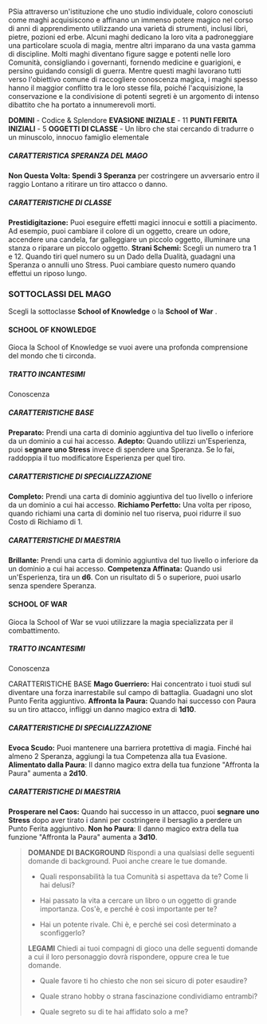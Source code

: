 PSia attraverso un'istituzione che uno studio individuale, coloro conosciuti come maghi acquisiscono e affinano un immenso potere magico nel corso di anni di apprendimento utilizzando una varietà di strumenti, inclusi libri, pietre, pozioni ed erbe. Alcuni maghi dedicano la loro vita a padroneggiare una particolare scuola di magia, mentre altri imparano da una vasta gamma di discipline. Molti maghi diventano figure sagge e potenti nelle loro Comunità, consigliando i governanti, fornendo medicine e guarigioni, e persino guidando consigli di guerra. Mentre questi maghi lavorano tutti verso l'obiettivo comune di raccogliere conoscenza magica, i maghi spesso hanno il maggior conflitto tra le loro stesse fila, poiché l'acquisizione, la conservazione e la condivisione di potenti segreti è un argomento di intenso dibattito che ha portato a innumerevoli morti.

**DOMINI** - Codice & Splendore
**EVASIONE INIZIALE** - 11
**PUNTI FERITA INIZIALI** - 5
**OGGETTI DI CLASSE** - Un libro che stai cercando di tradurre o un minuscolo, innocuo famiglio elementale

##### CARATTERISTICA SPERANZA DEL MAGO
**Non Questa Volta:** **Spendi 3 Speranza** per costringere un avversario entro il raggio Lontano a ritirare un tiro attacco o danno.

##### CARATTERISTICHE DI CLASSE
**Prestidigitazione:** Puoi eseguire effetti magici innocui e sottili a piacimento. Ad esempio, puoi cambiare il colore di un oggetto, creare un odore, accendere una candela, far galleggiare un piccolo oggetto, illuminare una stanza o riparare un piccolo oggetto.
**Strani Schemi:** Scegli un numero tra 1 e 12. Quando tiri quel numero su un Dado della Dualità, guadagni una Speranza o annulli uno Stress. Puoi cambiare questo numero quando effettui un riposo lungo.

### SOTTOCLASSI DEL MAGO
Scegli la sottoclasse **School of Knowledge** o la **School of War** .

#### SCHOOL OF KNOWLEDGE
Gioca la School of Knowledge se vuoi avere una profonda comprensione del mondo che ti circonda.

##### TRATTO INCANTESIMI
Conoscenza

##### CARATTERISTICHE BASE
**Preparato:** Prendi una carta di dominio aggiuntiva del tuo livello o inferiore da un dominio a cui hai accesso.
**Adepto:** Quando utilizzi un'Esperienza, puoi **segnare uno Stress** invece di spendere una Speranza. Se lo fai, raddoppia il tuo modificatore Esperienza per quel tiro.

##### CARATTERISTICHE DI SPECIALIZZAZIONE
**Completo:** Prendi una carta di dominio aggiuntiva del tuo livello o inferiore da un dominio a cui hai accesso.
**Richiamo Perfetto:** Una volta per riposo, quando richiami una carta di dominio nel tuo riserva, puoi ridurre il suo Costo di Richiamo di 1.

##### CARATTERISTICHE DI MAESTRIA
**Brillante:** Prendi una carta di dominio aggiuntiva del tuo livello o inferiore da un dominio a cui hai accesso.
**Competenza Affinata:** Quando usi un'Esperienza, tira un **d6**. Con un risultato di 5 o superiore, puoi usarlo senza spendere Speranza.

#### SCHOOL OF WAR
Gioca la School of War se vuoi utilizzare la magia specializzata per il combattimento.

##### TRATTO INCANTESIMI
Conoscenza

CARATTERISTICHE BASE
**Mago Guerriero:** Hai concentrato i tuoi studi sul diventare una forza inarrestabile sul campo di battaglia. Guadagni uno slot Punto Ferita aggiuntivo.
**Affronta la Paura:** Quando hai successo con Paura su un tiro attacco, infliggi un danno magico extra di **1d10**.

##### CARATTERISTICHE DI SPECIALIZZAZIONE
**Evoca Scudo:** Puoi mantenere una barriera protettiva di magia. Finché hai almeno 2 Speranza, aggiungi la tua Competenza alla tua Evasione.
**Alimentato dalla Paura**: Il danno magico extra della tua funzione "Affronta la Paura" aumenta a **2d10**.

##### CARATTERISTICHE DI MAESTRIA
**Prosperare nel Caos:** Quando hai successo in un attacco, puoi **segnare uno Stress** dopo aver tirato i danni per costringere il bersaglio a perdere un Punto Ferita aggiuntivo.
**Non ho Paura**: Il danno magico extra della tua funzione "Affronta la Paura" aumenta a **3d10**.

> **DOMANDE DI BACKGROUND**
> Rispondi a una qualsiasi delle seguenti domande di background. Puoi anche creare le tue domande.
> 
> - Quali responsabilità la tua Comunità si aspettava da te? Come li hai delusi?
> 
> - Hai passato la vita a cercare un libro o un oggetto di grande importanza. Cos'è, e perché è così importante per te?
> 
> - Hai un potente rivale. Chi è, e perché sei così determinato a sconfiggerlo?
> 
> **LEGAMI**
> Chiedi ai tuoi compagni di gioco una delle seguenti domande a cui il loro personaggio dovrà rispondere, oppure crea le tue domande.
> 
> - Quale favore ti ho chiesto che non sei sicuro di poter esaudire?
> 
> - Quale strano hobby o strana fascinazione condividiamo entrambi?
> 
> - Quale segreto su di te hai affidato solo a me?